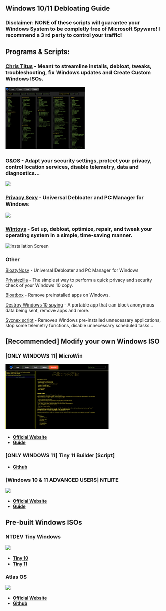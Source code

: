## **Windows 10/11 Debloating Guide**

### Disclaimer: NONE of these scripts will guarantee your Windows System to be  completly free of Microsoft Spyware! I recommend a 3 rd party to control your traffic!

## Programs & Scripts:

### [Chris Titus](https://github.com/ChrisTitusTech/winutil) - Meant to streamline installs, debloat, tweaks, troubleshooting, fix Windows updates and Create Custom Windows ISOs.
<img src="https://raw.githubusercontent.com/ChrisTitusTech/winutil/main/screen-install.png" alt="Installation Screen" width="50%"  />

### [O&OS](https://www.oo-software.com/en/shutup10) - Adapt your security settings, protect your privacy, control location services, disable telemetry, data and diagnostics...
<img src="https://www.oo-software.com/oocontent/uploads/tour/oosu10-en/01.png" width="50%"  />

### [Privacy Sexy](https://github.com/undergroundwires/privacy.sexy) - Universal Debloater and PC Manager for Windows
<img src="https://raw.githubusercontent.com/undergroundwires/privacy.sexy/master/img/screenshot.png" width="50%">

### [Wintoys](https://apps.microsoft.com/detail/wintoys/9P8LTPGCBZXD?hl=en-US&gl=US) - Set up, debloat, optimize, repair, and tweak your operating system in a simple, time-saving manner.
<img src="https://store-images.s-microsoft.com/image/apps.16650.14089795918715087.7f26510c-c331-47c8-922e-e1286b39d96f.8a489391-446b-46c7-9826-856c47641bf6" alt="Installation Screen" width="50%"  />

### Other

[BloatyNosy](https://github.com/builtbybel/BloatyNosy) - Universal Debloater and PC Manager for Windows

[Privatezilla](https://github.com/builtbybel/privatezilla) - The simplest way to perform a quick privacy and security check of your Windows 10 copy. 

[Bloatbox](https://github.com/builtbybel/bloatbox) - Remove preinstalled apps on Windows. 

[Destroy Windows 10 spying](https://m.majorgeeks.com/files/details/destroy_windows_10_spying.html) - A portable app that can block anonymous data being sent, remove apps and more.

[Sycnex script](https://github.com/Sycnex/Windows10Debloater) - Removes Windows pre-installed unnecessary applications, stop some telemetry functions, disable unnecessary scheduled tasks...


## **[Recommended] Modify your own Windows ISO**

### **[ONLY WINDOWS 11] MicroWin** 

<img src="MicroWin.png" width="65%"  />

- [**Official Website**](https://www.ntlite.com/)
- [**Guide**](https://christitus.com/ntlite-guide/)

### **[ONLY WINDOWS 11] Tiny 11 Builder [Script]** 

- [**Github**](https://github.com/ntdevlabs/tiny11builder)

### **[Windows 10 & 11 ADVANCED USERS] NTLITE**

<img src="https://www.ntlite.com/wp-content/uploads/screen_source.png" width="65%" />

- [**Official Website**](https://www.ntlite.com/)
- [**Guide**](https://christitus.com/ntlite-guide/)

## **Pre-built Windows ISOs**

### **NTDEV Tiny Windows**

<img src=" https://i.ytimg.com/vi/_1tBKFa-Ykc/maxresdefault.jpg " width="60%" />

- [**Tiny 10**](https://archive.org/details/tiny-10-NTDEV)
- [**Tiny 11**](https://archive.org/details/tiny-11-NTDEV)

### **Atlas OS**

<img src="https://camo.githubusercontent.com/2a299936d3f00c2a7d772ef06fe7dbf52fdfaca54691c9bf4ccbdc249d909eb4/68747470733a2f2f67636f72652e6a7364656c6976722e6e65742f67682f41746c61732d4f532f6272616e64696e67406d61696e2f6769746875622d62616e6e65722e706e67" width="60%"  />

- [**Official Website**](https://atlasos.net/)
- [**Github**](https://github.com/Atlas-OS/Atlas)

<!-- ### **Windows Spectre**
<img src="https://i.ibb.co/LkhKghr/GHOSTSPECTREDESK.jpg" width="60%"  />

- [**Official Website**](https://ghostspectre.the-ninja.jp/20H2.X64.html)
- [**Youtube**](https://www.youtube.com/c/GHOSTSPECTRE/videos) -->
